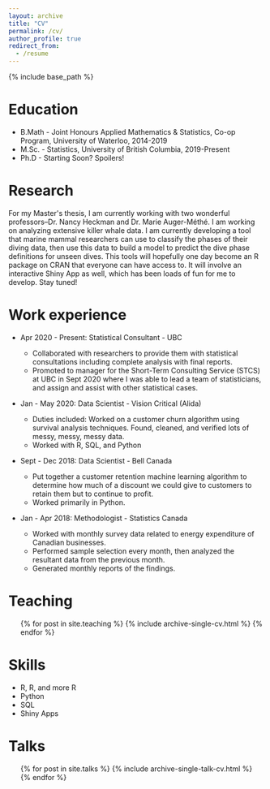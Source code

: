 ```yaml
---
layout: archive
title: "CV"
permalink: /cv/
author_profile: true
redirect_from:
  - /resume
---
```


{% include base_path %}

Education
======
* B.Math - Joint Honours Applied Mathematics & Statistics, Co-op Program, University of Waterloo, 2014-2019
* M.Sc. - Statistics, University of British Columbia, 2019-Present
* Ph.D - Starting Soon? Spoilers!

Research
======
For my Master's thesis, I am currently working with two wonderful professors–Dr. Nancy Heckman and Dr. Marie Auger-Méthé. I am working on analyzing extensive killer whale data. I am currently developing a tool that marine mammal researchers can use to classify the phases of their diving data, then use this data to build a model to predict the dive phase definitions for unseen dives. This tools will hopefully one day become an R package on CRAN that everyone can have access to. It will involve an interactive Shiny App as well, which has been loads of fun for me to develop. Stay tuned!

Work experience
======
* Apr 2020 - Present: Statistical Consultant - UBC
  * Collaborated with researchers to provide them with statistical consultations including complete analysis with final reports.
  * Promoted to manager for the Short-Term Consulting Service (STCS) at UBC in Sept 2020 where I was able to lead a team of statisticians, and assign and assist with other statistical cases.  

* Jan - May 2020: Data Scientist - Vision Critical (Alida)
  * Duties included: Worked on a customer churn algorithm using survival analysis techniques. Found, cleaned, and verified lots of messy, messy, messy data.
  * Worked with R, SQL, and Python

* Sept - Dec 2018: Data Scientist - Bell Canada
  * Put together a customer retention machine learning algorithm to determine how much of a discount we could give to customers to retain them but to continue to profit.
  * Worked primarily in Python. 
  
* Jan - Apr 2018: Methodologist - Statistics Canada
  * Worked with monthly survey data related to energy expenditure of Canadian businesses.
  * Performed sample selection every month, then analyzed the resultant data from the previous month.
  * Generated monthly reports of the findings.
  
Teaching
======
  <ul>{% for post in site.teaching %}
    {% include archive-single-cv.html %}
  {% endfor %}</ul>  
  
Skills
======
* R, R, and more R
* Python
* SQL
* Shiny Apps
 
Talks
======
  <ul>{% for post in site.talks %}
    {% include archive-single-talk-cv.html %}
  {% endfor %}</ul>
  
